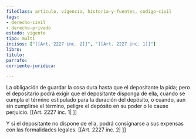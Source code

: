 ```yaml
---
fileClass: articulo, vigencia, historia-y-fuentes, codigo-civil
tags:
- derecho-civil
- derecho-privado
estado: vigente
tipo: multi
incisos: ["[[Art. 2227 inc. 2]]", "[[Art. 2227 inc. 1]]"]
libro:
titulo:
parrafo:
corriente-juridica:

---
```

La obligación de guardar la cosa dura hasta que el depositante la pida; pero el depositario podrá exigir que el depositante disponga de ella, cuando se cumpla el término estipulado para la duración del depósito, o cuando, aun sin cumplirse el término, peligre el depósito en su poder o le cause perjuicio. [[Art. 2227 inc. 1| ]]

Y si el depositante no dispone de ella, podrá consignarse a sus expensas con las formalidades legales. [[Art. 2227 inc. 2| ]]